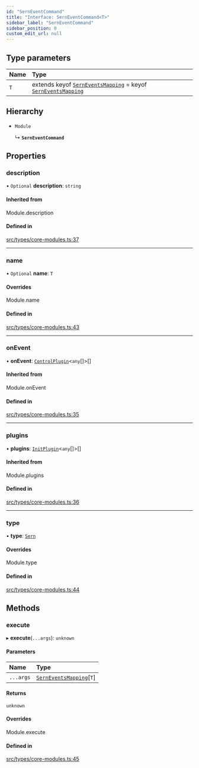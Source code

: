 ```yaml
---
id: "SernEventCommand"
title: "Interface: SernEventCommand<T>"
sidebar_label: "SernEventCommand"
sidebar_position: 0
custom_edit_url: null
---
```


## Type parameters

| Name | Type |
| :------ | :------ |
| `T` | extends keyof [`SernEventsMapping`](SernEventsMapping.md) = keyof [`SernEventsMapping`](SernEventsMapping.md) |

## Hierarchy

- `Module`

  ↳ **`SernEventCommand`**

## Properties

### description

• `Optional` **description**: `string`

#### Inherited from

Module.description

#### Defined in

[src/types/core-modules.ts:37](https://github.com/sern-handler/handler/blob/b0399f9/src/types/core-modules.ts#L37)

___

### name

• `Optional` **name**: `T`

#### Overrides

Module.name

#### Defined in

[src/types/core-modules.ts:43](https://github.com/sern-handler/handler/blob/b0399f9/src/types/core-modules.ts#L43)

___

### onEvent

• **onEvent**: [`ControlPlugin`](ControlPlugin.md)<`any`[]\>[]

#### Inherited from

Module.onEvent

#### Defined in

[src/types/core-modules.ts:35](https://github.com/sern-handler/handler/blob/b0399f9/src/types/core-modules.ts#L35)

___

### plugins

• **plugins**: [`InitPlugin`](InitPlugin.md)<`any`[]\>[]

#### Inherited from

Module.plugins

#### Defined in

[src/types/core-modules.ts:36](https://github.com/sern-handler/handler/blob/b0399f9/src/types/core-modules.ts#L36)

___

### type

• **type**: [`Sern`](../enums/EventType.md#sern)

#### Overrides

Module.type

#### Defined in

[src/types/core-modules.ts:44](https://github.com/sern-handler/handler/blob/b0399f9/src/types/core-modules.ts#L44)

## Methods

### execute

▸ **execute**(`...args`): `unknown`

#### Parameters

| Name | Type |
| :------ | :------ |
| `...args` | [`SernEventsMapping`](SernEventsMapping.md)[`T`] |

#### Returns

`unknown`

#### Overrides

Module.execute

#### Defined in

[src/types/core-modules.ts:45](https://github.com/sern-handler/handler/blob/b0399f9/src/types/core-modules.ts#L45)

